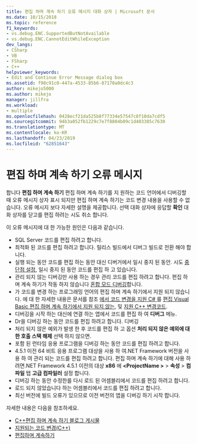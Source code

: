 ```yaml
---
title: 편집 하며 계속 하기 오류 메시지 대화 상자 | Microsoft 문서
ms.date: 10/15/2018
ms.topic: reference
f1_keywords:
- vs.debug.ENC.SupportedButNotAvailable
- vs.debug.ENC.CannotEditWhileException
dev_langs:
- CSharp
- VB
- FSharp
- C++
helpviewer_keywords:
- Edit and Continue Error Message dialog box
ms.assetid: f98c91c0-447a-4533-85b6-87170a0dc4c3
author: mikejo5000
ms.author: mikejo
manager: jillfra
ms.workload:
- multiple
ms.openlocfilehash: 0428ecf21da525b8f77334e57547c8f10da7cdf5
ms.sourcegitcommit: 94b3a052fb1229c7e7f8804b09c1d403385c7630
ms.translationtype: MT
ms.contentlocale: ko-KR
ms.lasthandoff: 04/23/2019
ms.locfileid: "62851643"
---
```

# <a name="edit-and-continue-error-message"></a>편집 하며 계속 하기 오류 메시지

합니다 **편집 하며 계속 하기** 편집 하며 계속 하기를 지 원하는 코드 언어에서 디버깅할 때 오류 메시지 상자 표시 되지만 편집 하며 계속 하기는 코드 변경 내용을 사용할 수 없습니다. 오류 메시지 보다 자세한 설명을 제공합니다. 선택 대화 상자에 응답할 **확인** 대화 상자를 닫고를 편집 하려는 시도 취소 합니다.

이 오류 메시지에 대 한 가능한 원인은 다음과 같습니다.

- SQL Server 코드를 편집 하려고 합니다.
- 최적화 된 코드를 편집 하려고 합니다. 릴리스 빌드에서 디버그 빌드로 전환 해야 합니다.
- 실행 되는 동안 코드를 편집 하는 동안 대신 디버거에서 일시 중지 된 동안. 시도 [중단점 설정](../debugger/using-breakpoints.md), 일시 중지 된 동안 코드를 편집 하 고 있습니다.
- 관리 되지 않는 디버깅만 사용 하는 경우 관리 코드를 편집 하려고 합니다. 편집 하며 계속 하기가 작동 하지 않습니다 [혼합 모드 디버깅](../debugger/how-to-debug-in-mixed-mode.md)합니다.
- 가 코드를 변경 하는 프로그래밍 언어의 편집 하며 계속 하기에서 지원 되지 않습니다. 에 대 한 자세한 내용은 문서를 참조 [에서 코드 변경을 지원 C# ](supported-code-changes-csharp.md)를 [편집 Visual Basic 편집 하며 계속 하기에서 지원 되지 않는](/visualstudio/debugger/supported-code-changes-csharp), 및 [지원 C++ 변경코드](supported-code-changes-cpp.md).
- 디버깅을 시작 하는 대신에 연결 하는 앱에서 코드를 편집 하 여 **디버그** 메뉴.
- Dr을 디버깅 하는 동안 코드를 편집 하려고 합니다. 디버깅
- 처리 되지 않은 예외가 발생 한 후 코드를 편집 하 고 옵션 **처리 되지 않은 예외에 대 한 호출 스택 해제** 선택 하지 않으면.
- 포함 된 런타임 응용 프로그램을 디버깅 하는 동안 코드를 편집 하려고 합니다.
- 4.5.1 이전 64 비트 응용 프로그램 대상을 사용 하 여.NET Framework 버전을 사용 하 여 관리 되는 코드를 편집 하려고 합니다. 편집 하며 계속 하기에 대해 사용 하려면.NET Framework 4.5.1 이전의 대상 **x86** 에  **\<ProjectName >**  > **속성**  >  **컴파일** 탭 **고급 컴파일러** 설정 합니다.
- 디버깅 하는 동안 수정한를 다시 로드 된 어셈블리에서 코드를 편집 하려고 합니다.
- 로드 되지 않았습니다 하는 어셈블리에서 코드를 편집 하려고 합니다.
- 최신 버전에 빌드 오류가 있으므로 이전 버전의 앱을 디버깅 하기 시작 합니다.

자세한 내용은 다음을 참조하세요.
- [C++편집 하며 계속 하기 블로그 게시물](https://devblogs.microsoft.com/cppblog/c-edit-and-continue-in-visual-studio-2015-update-3/)
- [지원되는 코드 변경(C++)](../debugger/supported-code-changes-cpp.md)
- [편집하며 계속하기](../debugger/edit-and-continue.md)